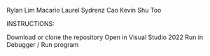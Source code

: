 Rylan Lim
Macario Laurel
Sydrenz Cao
Kevin Shu Too

INSTRUCTIONS:

Download or clone the repository
Open in Visual Studio 2022
Run in Debugger / Run program